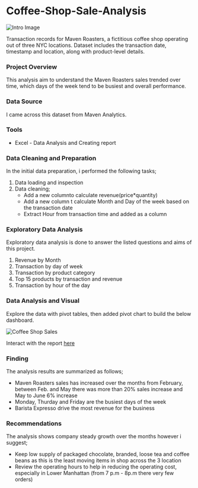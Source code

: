 # Coffee-Shop-Sale-Analysis

![Intro  Image](https://github.com/Becky-Sammy/Coffee-Shop-Sale-Analysis/assets/156953671/7891f52e-a865-4769-8610-f44f5873d795)


Transaction records for Maven Roasters, a fictitious coffee shop operating out of three NYC locations. Dataset includes the transaction date, timestamp and location, along with product-level details.

### Project Overview
This analysis aim to understand the Maven Roasters sales trended over time, which days of the week tend to be busiest and overall performance. 

### Data Source
I came across this dataset from Maven Analytics.

### Tools
- Excel - Data Analysis and Creating report

### Data Cleaning and Preparation
In the initial data preparation, i performed the following tasks;
1. Data loading and inspection
2. Data cleaning;
    - Add a new columnto calculate revenue(price*quantity)
    - Add a new column t calculate Month and Day of the week based on the transaction date
    - Extract Hour from transaction time and added as a column
  
### Exploratory Data Analysis
Exploratory data analysis is done to answer the listed questions and aims of this project.
1. Revenue by Month
2. Transaction by day of week
3. Transaction by product category
4. Top 15 products by transaction and revenue
5. Transaction by hour of the day

### Data Analysis and Visual
Explore the data with pivot tables, then added pivot chart to build the below dashboard.

![Coffee Shop Sales](https://github.com/Becky-Sammy/Coffee-Shop-Sale-Analysis/assets/156953671/bea3cadc-3084-42f1-bdd4-1cf50ab49e7f)

Interact with the report [here](https://1drv.ms/x/s!Arao7qmPDoxAgnqF1AbEk9ZX6CRv)

### Finding

The analysis results are summarized as follows;
- Maven Roasters sales has increased over the months from February, between Feb. and May there was more than 20% sales increase and May to June 6% increase
- Monday, Thurday and Friday are the busiest days of the week
- Barista Expresso drive the most revenue for the business
 
### Recommendations

The analysis shows company steady growth over the months however i suggest;
- Keep low supply of packaged chocolate, branded, loose tea and coffee beans as this is the least moving items in shop across the 3 location
- Review the operating hours to help in reducing the operating cost, especially in Lower Manhattan (from 7 p.m - 8p.m there very few orders)

